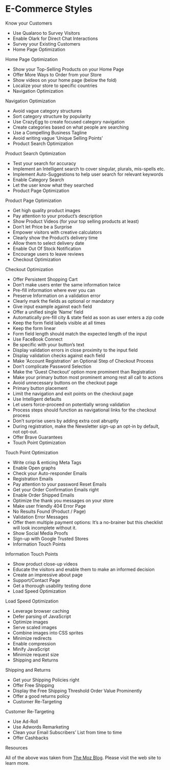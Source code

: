 # E-Commerce Styles

Know your Customers

* Use Qualaroo to Survey Visitors
* Enable Olark for Direct Chat Interactions
* Survey your Existing Customers
* Home Page Optimization

Home Page Optimization

* Show your Top-Selling Products on your Home Page
* Offer More Ways to Order from your Store
* Show videos on your home page (below the fold)
* Localize your store to specific countries
* Navigation Optimization

Navigation Optimization

* Avoid vague category structures
* Sort category structure by popularity
* Use CrazyEgg to create focused category navigation
* Create categories based on what people are searching
* Use a Compelling Business Tagline
* Avoid writing vague ‘Unique Selling Points’
* Product Search Optimization

Product Search Optimization

* Test your search for accuracy
* Implement an Intelligent search to cover singular, plurals, mis-spells etc.
* Implement Auto-Suggestions to help user search for relevant keywords
* Enable Category Search
* Let the user know what they searched
* Product Page Optimization

Product Page Optimization

* Get high quality product images
* Pay attention to your product’s description
* Show Product Videos (for your top selling products at least)
* Don’t let Price be a Surprise
* Empower visitors with creative calculators
* Clearly show the Product’s delivery time
* Allow them to select delivery date
* Enable Out Of Stock Notification
* Encourage users to leave reviews
* Checkout Optimization

Checkout Optimization

* Offer Persistent Shopping Cart
* Don’t make users enter the same information twice
* Pre-fill information where ever you can
* Preserve Information on a validation error
* Clearly mark the fields as optional or mandatory
* Give input example against each field
* Offer a unified single ‘Name’ field
* Automatically pre-fill city & state field as soon as user enters a zip code
* Keep the form field labels visible at all times
* Keep the form linear
* Form field length should match the expected length of the input
* Use FaceBook Connect
* Be specific with your button’s text
* Display validation errors in close proximity to the input field
* Display validation checks against each field
* Make 'Account Registration' an Optional Step of Checkout Process
* Don’t complicate Password Selection
* Make the ‘Guest Checkout’ option more prominent than Registration
* Make your primary button most prominent among rest all call to actions
* Avoid unnecessary buttons on the checkout page
* Primary button placement
* Limit the navigation and exit points on the checkout page
* Use Intelligent defaults
* Let users force-proceed on potentially wrong validation
* Process steps should function as navigational links for the checkout process
* Don’t surprise users by adding extra cost abruptly
* During registration, make the Newsletter sign-up an opt-in by default, not opt-out.
* Offer Brave Guarantees
* Touch Point Optimization

Touch Point Optimization

* Write crisp & enticing Meta Tags
* Enable Open graphs
* Check your Auto-responder Emails
* Registration Emails
* Pay attention to your password Reset Emails
* Get your Order Confirmation Emails right
* Enable Order Shipped Emails
* Optimize the thank you messages on your store
* Make user friendly 404 Error Page
* No Results Found (Product / Page)
* Validation Error Messages
* Offer them multiple payment options: It’s a no-brainer but this checklist will look incomplete without it.
* Show Social Media Proofs
* Sign-up with Google Trusted Stores
* Information Touch Points

Information Touch Points

* Show product close-up videos
* Educate the visitors and enable them to make an informed decision
* Create an impressive about page
* Support/Contact Page
* Get a thorough usability testing done
* Load Speed Optimization

Load Speed Optimization

* Leverage browser caching
* Defer parsing of JavaScript
* Optimize images
* Serve scaled images
* Combine images into CSS sprites
* Minimize redirects
* Enable compression
* Minify JavaScript
* Minimize request size
* Shipping and Returns

Shipping and Returns

* Get your Shipping Policies right
* Offer Free Shipping
* Display the Free Shipping Threshold Order Value Prominently
* Offer a good returns policy
* Customer Re-Targeting

Customer Re-Targeting

* Use Ad-Roll
* Use Adwords Remarketing
* Clean your Email Subscribers’ List from time to time
* Offer Cashbacks

Resources

All of the above was taken from [The Moz Blog](http://moz.com/blog/holygrail-of-ecommerce-conversion-optimization-91-points-checklist).
Please visit the web site to learn more.
